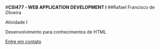 #**CSI477 - WEB APPLICATION DEVELOPMENT I**
##Rafael Francisco de Oliveira

Atividade I 

Desenvolvimento para conhecimentos de HTML

[Entre em contato](mailto:rafael.fo@aluno.ufop.edu.br)
